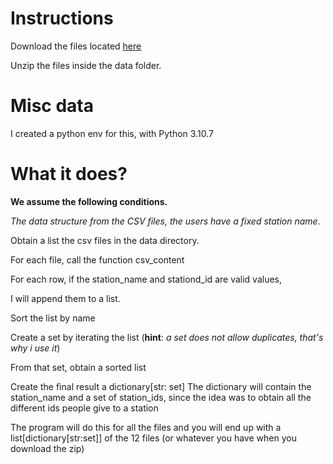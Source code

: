 # Instructions

Download the files located [here](https://www.kaggle.com/datasets/jaeyoungkum/google-data-analytics-capstone-cyclistic-data/download?datasetVersionNumber=1)

Unzip the files inside the data folder.

# Misc data

I created a python env for this, with Python 3.10.7

# What it does?

**We assume the following conditions.**

_The data structure from the CSV files, the users have a fixed station name._

Obtain a list the csv files in the data directory.

For each file, call the function csv_content

For each row, if the station_name and stationd_id are valid values, 

I will append them to a list.

Sort the list by name

Create a set by iterating the list (**hint**: _a set does not allow duplicates, 
that's why i use it_)

From that set, obtain a sorted list

Create the final result a dictionary[str: set]
The dictionary will contain the station_name and a set of station_ids, since
the idea was to obtain all the different ids people give to a station

The program will do this for all the files and you will end up
with a list[dictionary[str:set]] of the 12 files (or whatever you have when you download the zip)

